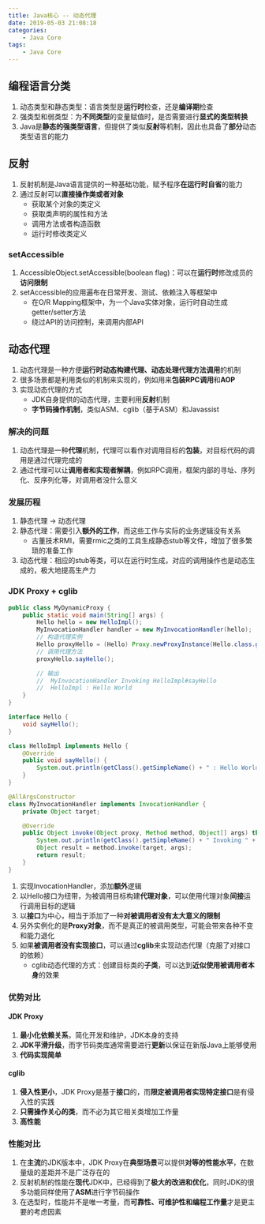 ```yaml
---
title: Java核心 -- 动态代理
date: 2019-05-03 21:08:18
categories:
    - Java Core
tags:
    - Java Core
---
```


## 编程语言分类
1. 动态类型和静态类型：语言类型是**运行时**检查，还是**编译期**检查
2. 强类型和弱类型：为**不同类型**的变量赋值时，是否需要进行**显式的类型转换**
3. Java是**静态的强类型语言**，但提供了类似**反射**等机制，因此也具备了**部分**动态类型语言的能力

<!-- more -->

## 反射
1. 反射机制是Java语言提供的一种基础功能，赋予程序**在运行时自省**的能力
2. 通过反射可以**直接操作类或者对象**
    - 获取某个对象的类定义
    - 获取类声明的属性和方法
    - 调用方法或者构造函数
    - 运行时修改类定义

### setAccessible
1. AccessibleObject.setAccessible(boolean flag)：可以在**运行时**修改成员的**访问限制**
2. setAccessible的应用遍布在日常开发、测试、依赖注入等框架中
    - 在O/R Mapping框架中，为一个Java实体对象，运行时自动生成getter/setter方法
    - 绕过API的访问控制，来调用内部API

## 动态代理
1. 动态代理是一种方便**运行时动态构建代理、动态处理代理方法调用**的机制
2. 很多场景都是利用类似的机制来实现的，例如用来**包装RPC调用**和**AOP**
3. 实现动态代理的方式
    - JDK自身提供的动态代理，主要利用**反射**机制
    - **字节码操作机制**，类似ASM、cglib（基于ASM）和Javassist

### 解决的问题
1. 动态代理是一种**代理**机制，代理可以看作对调用目标的**包装**，对目标代码的调用是通过代理完成的
2. 通过代理可以让**调用者和实现者解耦**，例如RPC调用，框架内部的寻址、序列化、反序列化等，对调用者没什么意义

### 发展历程
1. 静态代理 -> 动态代理
2. 静态代理：需要引入**额外的工作**，而这些工作与实际的业务逻辑没有关系
    - 古董技术RMI，需要rmic之类的工具生成静态stub等文件，增加了很多繁琐的准备工作
3. 动态代理：相应的stub等类，可以在运行时生成，对应的调用操作也是动态生成的，极大地提高生产力

### JDK Proxy + cglib
```java
public class MyDynamicProxy {
    public static void main(String[] args) {
        Hello hello = new HelloImpl();
        MyInvocationHandler handler = new MyInvocationHandler(hello);
        // 构造代理实例
        Hello proxyHello = (Hello) Proxy.newProxyInstance(Hello.class.getClassLoader(), hello.getClass().getInterfaces(), handler);
        // 调用代理方法
        proxyHello.sayHello();

        // 输出
        //  MyInvocationHandler Invoking HelloImpl#sayHello
        //  HelloImpl : Hello World
    }
}

interface Hello {
    void sayHello();
}

class HelloImpl implements Hello {
    @Override
    public void sayHello() {
        System.out.println(getClass().getSimpleName() + " : Hello World");
    }
}

@AllArgsConstructor
class MyInvocationHandler implements InvocationHandler {
    private Object target;

    @Override
    public Object invoke(Object proxy, Method method, Object[] args) throws Throwable {
        System.out.println(getClass().getSimpleName() + " Invoking " + target.getClass().getSimpleName() + "#" + method.getName());
        Object result = method.invoke(target, args);
        return result;
    }
}
```
1. 实现InvocationHandler，添加**额外**逻辑
2. 以Hello接口为纽带，为被调用目标构建**代理对象**，可以使用代理对象**间接**运行调用目标的逻辑
3. 以**接口**为中心，相当于添加了一种**对被调用者没有太大意义的限制**
4. 另外实例化的是**Proxy对象**，而不是真正的被调用类型，可能会带来各种不变和能力退化
5. 如果**被调用者没有实现接口**，可以通过**cglib**来实现动态代理（克服了对接口的依赖）
    - cglib动态代理的方式：创建目标类的**子类**，可以达到**近似使用被调用者本身**的效果

### 优势对比

#### JDK Proxy
1. **最小化依赖关系**，简化开发和维护，JDK本身的支持
2. **JDK平滑升级**，而字节码类库通常需要进行**更新**以保证在新版Java上能够使用
3. **代码实现简单**

#### cglib
1. **侵入性更小**，JDK Proxy是基于**接口**的，而**限定被调用者实现特定接口**是有侵入性的实践
2. **只需操作关心的类**，而不必为其它相关类增加工作量
3. **高性能**

### 性能对比
1. 在**主流**的JDK版本中，JDK Proxy在**典型场景**可以提供**对等的性能水平**，在数量级的差距并不是广泛存在的
2. 反射机制的性能在**现代**JDK中，已经得到了**极大的改进和优化**，同时JDK的很多功能同样使用了**ASM**进行字节码操作
3. 在选型时，性能并不是唯一考量，而**可靠性、可维护性和编程工作量**才是更主要的考虑因素

<!-- indicate-the-source -->
